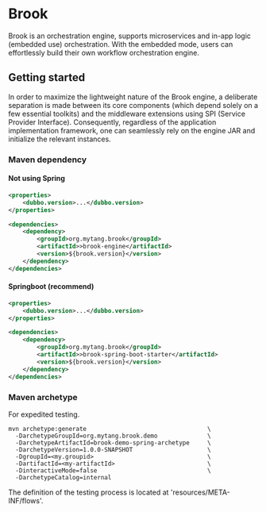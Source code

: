 # Brook
Brook is an orchestration engine, supports microservices and in-app logic (embedded use) orchestration. With the embedded mode, users can effortlessly build their own workflow orchestration engine.

## Getting started
In order to maximize the lightweight nature of the Brook engine, a deliberate separation is made between its core components (which depend solely on a few essential toolkits) and the middleware extensions using SPI (Service Provider Interface). Consequently, regardless of the application implementation framework, one can seamlessly rely on the engine JAR and initialize the relevant instances.

### Maven dependency

#### Not using Spring
```xml
<properties>
    <dubbo.version>...</dubbo.version>
</properties>

<dependencies>
    <dependency>
        <groupId>org.mytang.brook</groupId>
        <artifactId>>brook-engine</artifactId>
        <version>${brook.version}</version>
    </dependency>
</dependencies>
```

#### Springboot (recommend)
```xml
<properties>
    <dubbo.version>...</dubbo.version>
</properties>

<dependencies>
    <dependency>
        <groupId>org.mytang.brook</groupId>
        <artifactId>>brook-spring-boot-starter</artifactId>
        <version>${brook.version}</version>
    </dependency>
</dependencies>
```

### Maven archetype
For expedited testing.

```shell
mvn archetype:generate                                  \
  -DarchetypeGroupId=org.mytang.brook.demo              \
  -DarchetypeArtifactId=brook-demo-spring-archetype     \
  -DarchetypeVersion=1.0.0-SNAPSHOT                     \
  -DgroupId=<my.groupid>                                \
  -DartifactId=<my-artifactId>                          \
  -DinteractiveMode=false                               \
  -DarchetypeCatalog=internal
```

The definition of the testing process is located at 'resources/META-INF/flows'.